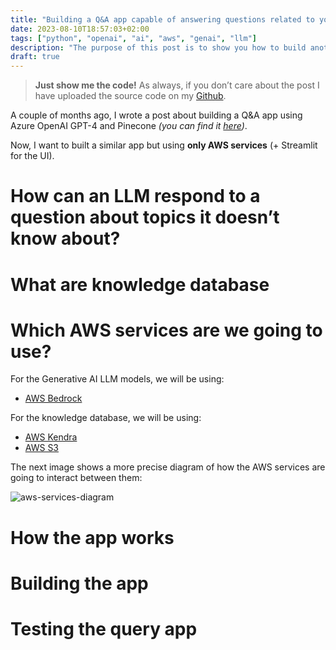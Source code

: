 ```yaml
---
title: "Building a Q&A app capable of answering questions related to your enterprise documents using AWS Bedrock, AWS Kendra, AWS S3 and Streamlit"
date: 2023-08-10T18:57:03+02:00
tags: ["python", "openai", "ai", "aws", "genai", "llm"]
description: "The purpose of this post is to show you how to build another basic Q&A app that is capable of answering questions about your company's internal documents. This time we will use AWS Bedrock, AWS Kendra, AWS S3 and Streamlit to build it."
draft: true
---
```


> **Just show me the code!**
> As always, if you don’t care about the post I have uploaded the source code on my [Github](https://github.com/karlospn/building-qa-app-with-aws-bedrock-kendra-s3-and-streamlit).

A couple of months ago, I wrote a post about building a Q&A app using Azure OpenAI GPT-4 and Pinecone _(you can find it [here](https://www.mytechramblings.com/posts/building-a-csharp-enhancing-app-using-openai-gpt4-and-streamlit/))_.   

Now, I want to built a similar app but using **only AWS services** (+ Streamlit for the UI).

# **How can an LLM respond to a question about topics it doesn’t know about?**

# **What are knowledge database**

# **Which AWS services are we going to use?**

For the Generative AI LLM models, we will be using:
- [AWS Bedrock](https://aws.amazon.com/bedrock)

For the knowledge database, we will be using:
- [AWS Kendra](https://aws.amazon.com/kendra)
- [AWS S3](https://aws.amazon.com/s3)

The next image shows a more precise diagram of how the AWS services are going to interact between them:

![aws-services-diagram](/img/rag-aws-architecture-diagram.png)


# **How the app works**

# **Building the app**

# **Testing the query app**
